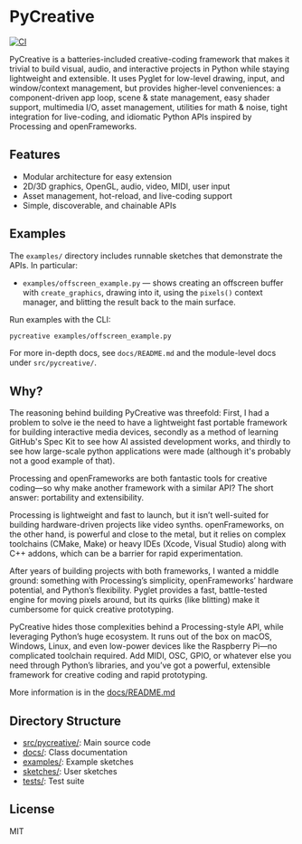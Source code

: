 # PyCreative

[![CI](https://github.com/PeteHaughie/PyCreative/actions/workflows/ci.yml/badge.svg)](https://github.com/PeteHaughie/PyCreative/actions/workflows/ci.yml)


PyCreative is a batteries-included creative-coding framework that makes it trivial to build visual, audio, and interactive projects in Python while staying lightweight and extensible. It uses Pyglet for low-level drawing, input, and window/context management, but provides higher-level conveniences: a component-driven app loop, scene & state management, easy shader support, multimedia I/O, asset management, utilities for math & noise, tight integration for live-coding, and idiomatic Python APIs inspired by Processing and openFrameworks.

## Features
- Modular architecture for easy extension
- 2D/3D graphics, OpenGL, audio, video, MIDI, user input
- Asset management, hot-reload, and live-coding support
- Simple, discoverable, and chainable APIs

## Examples
The `examples/` directory includes runnable sketches that demonstrate the APIs. In particular:

- `examples/offscreen_example.py` — shows creating an offscreen buffer with `create_graphics`, drawing into it, using the `pixels()` context manager, and blitting the result back to the main surface.

Run examples with the CLI:
```bash
pycreative examples/offscreen_example.py
```

For more in-depth docs, see `docs/README.md` and the module-level docs under `src/pycreative/`.

## Why?

The reasoning behind building PyCreative was threefold: First, I had a problem to solve ie the need to have a lightweight fast portable framework for building interactive media devices, secondly as a method of learning GitHub's Spec Kit to see how AI assisted development works, and thirdly to see how large-scale python applications were made (although it's probably not a good example of that).

Processing and openFrameworks are both fantastic tools for creative coding—so why make another framework with a similar API? The short answer: portability and extensibility.

Processing is lightweight and fast to launch, but it isn’t well-suited for building hardware-driven projects like video synths. openFrameworks, on the other hand, is powerful and close to the metal, but it relies on complex toolchains (CMake, Make) or heavy IDEs (Xcode, Visual Studio) along with C++ addons, which can be a barrier for rapid experimentation.

After years of building projects with both frameworks, I wanted a middle ground: something with Processing’s simplicity, openFrameworks’ hardware potential, and Python’s flexibility. Pyglet provides a fast, battle-tested engine for moving pixels around, but its quirks (like blitting) make it cumbersome for quick creative prototyping.

PyCreative hides those complexities behind a Processing-style API, while leveraging Python’s huge ecosystem. It runs out of the box on macOS, Windows, Linux, and even low-power devices like the Raspberry Pi—no complicated toolchain required. Add MIDI, OSC, GPIO, or whatever else you need through Python’s libraries, and you’ve got a powerful, extensible framework for creative coding and rapid prototyping.

More information is in the [docs/README.md](docs/README.md)

## Directory Structure
- [src/pycreative/](src/pycreative/): Main source code
- [docs/](docs/): Class documentation
- [examples/](examples/): Example sketches
- [sketches/](sketches/): User sketches
- [tests/](tests/): Test suite

## License
MIT

